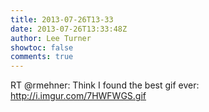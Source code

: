 ```yaml
---
title: 2013-07-26T13-33
date: 2013-07-26T13:33:48Z
author: Lee Turner
showtoc: false
comments: true
---
```


RT @rmehner: Think I found the best gif ever: http://i.imgur.com/7HWFWGS.gif

